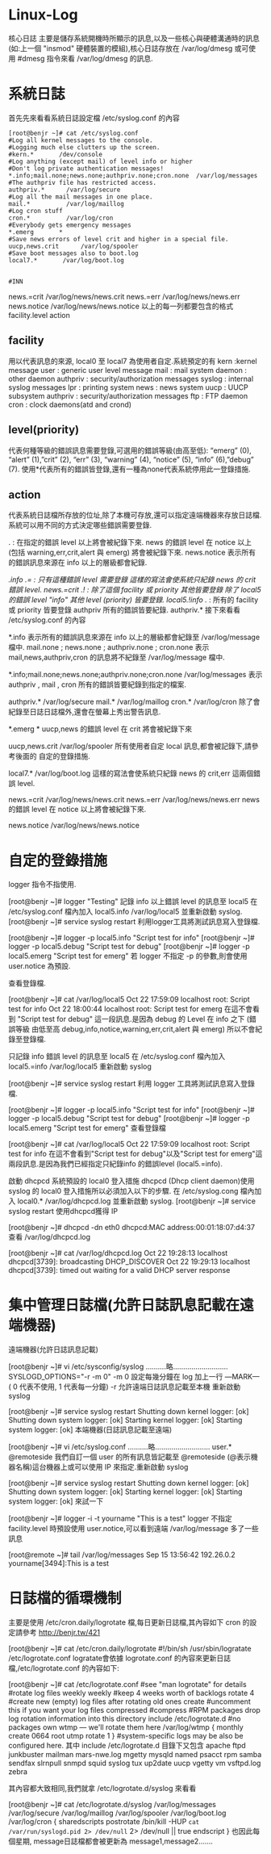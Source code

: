# Linux-Log
核心日誌
主要是儲存系統開機時所顯示的訊息,以及一些核心與硬體溝通時的訊息(如:上一個 "insmod" 硬體裝置的模組),核心日誌存放在 /var/log/dmesg 或可使用 #dmesg 指令來看 /var/log/dmesg 的訊息.

# 系統日誌
首先先來看看系統日誌設定檔 /etc/syslog.conf 的內容
```
[root@benjr ~]# cat /etc/syslog.conf
#Log all kernel messages to the console.
#Logging much else clutters up the screen.
#kern.*       /dev/console
#Log anything (except mail) of level info or higher
#Don't log private authentication messages!
*.info;mail.none;news.none;authpriv.none;cron.none  /var/log/messages
#The authpriv file has restricted access.
authpriv.*      /var/log/secure
#Log all the mail messages in one place.
mail.*          /var/log/maillog
#Log cron stuff
cron.*          /var/log/cron
#Everybody gets emergency messages
*.emerg       *
#Save news errors of level crit and higher in a special file.
uucp,news.crit      /var/log/spooler
#Save boot messages also to boot.log
local7.*       /var/log/boot.log


#INN
```
news.=crit     /var/log/news/news.crit
news.=err      /var/log/news/news.err
news.notice    /var/log/news/news.notice
以上的每一列都要包含的格式 facility.level action

## facility
用以代表訊息的來源, local0 至 local7 為使用者自定.系統預定的有
kern :kernel message
user : generic user level message
mail : mail system
daemon : other daemon
authpriv : security/authorization messages
syslog : internal syslog messages
lpr : printing system
news : news system
uucp : UUCP subsystem
authpriv : security/authorization messages
ftp : FTP daemon
cron : clock daemons(atd and crond)
## level(priority)
代表何種等級的錯誤訊息需要登錄,可選用的錯誤等級(由高至低):
“emerg” (0), “alert” (1),”crit” (2), “err” (3), “warning” (4), “notice” (5), “info” (6),”debug” (7).
使用*代表所有的錯誤皆登錄,還有一種為none代表系統停用此一登錄措施.
## action
代表系統日誌檔所存放的位址,除了本機可存放,還可以指定遠端機器來存放日誌檔.
系統可以用不同的方式決定哪些錯誤需要登錄.


 
. : 在指定的錯誤 level 以上將會被紀錄下來.
news 的錯誤 level 在 notice 以上 (包括 warning,err,crit,alert 與 emerg) 將會被紀錄下來.
news.notice
表示所有的錯誤訊息來源在 info 以上的層級都會紀錄.

*.info
.= : 只有這種錯誤 level 需要登錄
這樣的寫法會使系統只紀錄 news 的 crit 錯誤 level.
news.=crit
.! : 除了這個 facility 或 priority 其他皆要登錄
除了 local5 的錯誤 level "info" 其他 level (priority) 皆要登錄.
local5.!info
.* : 所有的 facility 或 priority 皆要登錄
authpriv 所有的錯誤皆要紀錄.
authpriv.*
接下來看看 /etc/syslog.conf 的內容

*.info 表示所有的錯誤訊息來源在 info 以上的層級都會紀錄至 /var/log/message 檔中.
mail.none ; news.none ; authpriv.none ; cron.none 表示 mail,news,authpriv,cron 的訊息將不紀錄至 /var/log/message 檔中.

*.info;mail.none;news.none;authpriv.none;cron.none  /var/log/messages
表示 authpriv , mail , cron 所有的錯誤皆要紀錄到指定的檔案.

authpriv.*      /var/log/secure
mail.*       /var/log/maillog
cron.*       /var/log/cron
除了會紀錄至日誌日誌檔外,還會在螢幕上秀出警告訊息.

*.emerg       *
uucp,news 的錯誤 level 在 crit 將會被紀錄下來

uucp,news.crit      /var/log/spooler
所有使用者自定 local 訊息,都會被記錄下,請參考後面的 自定的登錄措施.

local7.*      /var/log/boot.log
這樣的寫法會使系統只紀錄 news 的 crit,err 這兩個錯誤 level.


 
news.=crit        /var/log/news/news.crit
news.=err         /var/log/news/news.err
news 的錯誤 level 在 notice 以上將會被紀錄下來.

news.notice       /var/log/news/news.notice
# 自定的登錄措施
logger 指令不指使用.

[root@benjr ~]# logger "Testing"
記錄 info 以上錯誤 level 的訊息至 local5
在 /etc/syslog.conf 檔內加入 local5.info /var/log/local5 並重新啟動 syslog.
[root@benjr ~]# service syslog restart
利用logger工具將測試訊息寫入登錄檔.

[root@benjr ~]# logger -p local5.info "Script test for info"
[root@benjr ~]# logger -p local5.debug "Script test for debug"
[root@benjr ~]# logger -p local5.emerg  "Script test for emerg"
若 logger 不指定 -p 的參數,則會使用 user.notice 為預設.

查看登錄檔.

[root@benjr ~]# cat /var/log/local5
Oct 22 17:59:09 localhost root: Script test for info
Oct 22 18:00:44 localhost root: Script test for emerg
在這不會看到 "Script test for debug" 這一段訊息.是因為 debug 的 Level 在 info 之下 (錯誤等級 由低至高 debug,info,notice,warning,err,crit,alert 與 emerg) 所以不會紀錄至登錄檔.

只記錄 info 錯誤 level 的訊息至 local5
在 /etc/syslog.conf 檔內加入 local5.=info /var/log/local5
重新啟動 syslog

[root@benjr ~]# service syslog restart
利用 logger 工具將測試訊息寫入登錄檔.

[root@benjr ~]# logger -p local5.info "Script test for info"
[root@benjr ~]# logger -p local5.debug "Script test for debug"
[root@benjr ~]# logger -p local5.emerg  "Script test for emerg"
查看登錄檔

[root@benjr ~]# cat /var/log/local5
Oct 22 17:59:09 localhost root: Script test for info
在這不會看到"Script test for debug"以及"Script test for emerg"這兩段訊息.是因為我們已經指定只紀錄info 的錯誤level (local5.=info).

啟動 dhcpcd 系統預設的 local0 登入措施
dhcpcd (Dhcp client daemon)使用 syslog 的 local0 登入措施所以必須加入以下的步驟.
在 /etc/syslog.cong 檔內加入 local0.* /var/log/dhcpcd.log 並重新啟動 syslog.
[root@benjr ~]# service syslog restart
使用dhcpcd獲得 IP

[root@benjr ~]# dhcpcd -dn eth0
dhcpcd:MAC address:00:01:18:07:d4:37
查看 /var/log/dhcpcd.log

[root@benjr ~]# cat /var/log/dhcpcd.log
Oct 22 19:28:13 localhost dhcpcd[3739]: broadcasting DHCP_DISCOVER
Oct 22 19:29:13 localhost dhcpcd[3739]: timed out waiting for a valid DHCP server response
# 集中管理日誌檔(允許日誌訊息記載在遠端機器)
遠端機器(允許日誌訊息記載)

[root@benjr ~]# vi /etc/sysconfig/syslog
……….略………………………
SYSLOGD_OPTIONS="-r -m 0"
-m 0 設定每幾分鐘在 log 加上一行 —MARK— ( 0 代表不使用, 1 代表每一分鐘)
-r 允許遠端日誌訊息記載至本機
重新啟動 syslog

[root@benjr ~]# service syslog restart
Shutting down kernel logger:                    [ok]
Shutting down system logger:                   [ok]
Starting kernel logger:                              [ok]
Starting system logger:                             [ok]
本端機器(日誌訊息記載至遠端)

[root@benjr ~]# vi /etc/syslog.conf
……….略………………………
user.*         @remoteside
我們自訂一個 user 的所有訊息皆記載至 @remoteside (@表示機器名稱)這台機器上或可以使用 IP 來指定.重新啟動 syslog

[root@benjr ~]# service syslog restart
Shutting down kernel logger:                    [ok]
Shutting down system logger:                   [ok]
Starting kernel logger:                              [ok]
Starting system logger:                             [ok]
來試一下

[root@benjr ~]# logger -i -t yourname "This is a test"
logger 不指定 facility.level 時預設使用 user.notice,可以看到遠端 /var/log/message 多了一些訊息

[root@remote ~]# tail /var/log/messages
Sep 15 13:56:42 192.26.0.2 yourname[3494]:This is a test
# 日誌檔的循環機制
主要是使用 /etc/cron.daily/logrotate 檔,每日更新日誌檔,其內容如下
cron 的設定請參考 http://benjr.tw/421

[root@benjr ~]# cat /etc/cron.daily/logrotate
#!/bin/sh
/usr/sbin/logratate    /etc/logrotate.conf
logratate會依據 logrotate.conf 的內容來更新日誌檔,/etc/logrotate.conf 的內容如下:

[root@benjr ~]# cat /etc/logrotate.conf
#see "man logrotate" for details
#rotate log files weekly
weekly
#keep 4 weeks worth of backlogs
rotate 4
#create new (empty) log files after rotating old ones
create
#uncomment this if you want your log files compressed
#compress
#RPM packages drop log rotation information into this directory
include /etc/logrotate.d
#no packages own wtmp — we'll rotate them here
/var/log/wtmp {
    monthly
    create 0664 root utmp
    rotate 1
}
#system-specific logs may be also be configured here.
其中 include /etc/logrotate.d 目錄下又包含 apache ftpd junkbuster mailman mars-nwe.log mgetty mysqld named psacct rpm samba sendfax slrnpull snmpd squid syslog tux up2date uucp vgetty vm vsftpd.log zebra

其內容都大致相同,我們就拿 /etc/logrotate.d/syslog 來看看

[root@benjr ~]# cat /etc/logrotate.d/syslog
/var/log/messages /var/log/secure /var/log/maillog /var/log/spooler /var/log/boot.log /var/log/cron {
    sharedscripts
    postrotate
 /bin/kill -HUP `cat /var/run/syslogd.pid 2> /dev/null` 2> /dev/null || true
    endscript
}
也因此每個星期, message日誌檔都會被更新為 message1,message2…….
